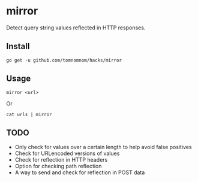 # mirror
Detect query string values reflected in HTTP responses.

## Install
```
go get -u github.com/tomnomnom/hacks/mirror
```

## Usage
```
mirror <url>
```

Or

```
cat urls | mirror
```

## TODO
* Only check for values over a certain length to help avoid false positives
* Check for URLencoded versions of values
* Check for reflection in HTTP headers
* Option for checking path reflection
* A way to send and check for reflection in POST data
